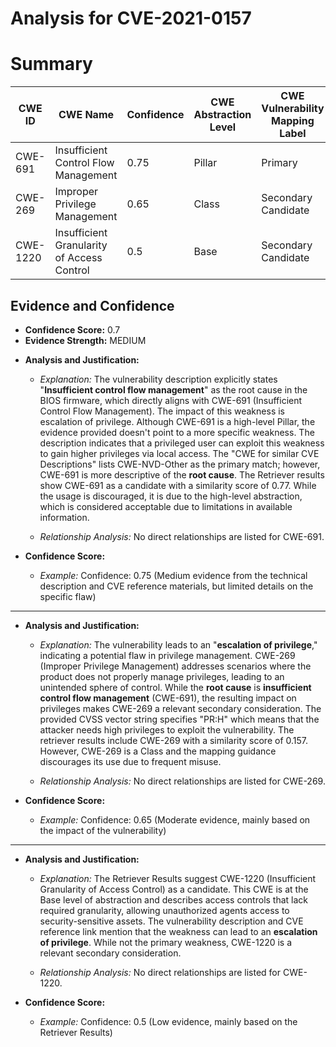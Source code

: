 # Analysis for CVE-2021-0157

# Summary
| CWE ID | CWE Name | Confidence | CWE Abstraction Level | CWE Vulnerability Mapping Label | CWE-Vulnerability Mapping Notes |
|---|---|---|---|---|---|
| CWE-691 | Insufficient Control Flow Management | 0.75 | Pillar | Primary | Allowed-with-Review |
| CWE-269 | Improper Privilege Management | 0.65 | Class | Secondary Candidate | Discouraged |
| CWE-1220 | Insufficient Granularity of Access Control | 0.5 | Base | Secondary Candidate | Allowed |

## Evidence and Confidence

*   **Confidence Score:** 0.7
*   **Evidence Strength:** MEDIUM

- **Analysis and Justification:**  
  - *Explanation:* The vulnerability description explicitly states "**Insufficient control flow management**" as the root cause in the BIOS firmware, which directly aligns with CWE-691 (Insufficient Control Flow Management). The impact of this weakness is escalation of privilege. Although CWE-691 is a high-level Pillar, the evidence provided doesn't point to a more specific weakness. The description indicates that a privileged user can exploit this weakness to gain higher privileges via local access. The "CWE for similar CVE Descriptions" lists CWE-NVD-Other as the primary match; however, CWE-691 is more descriptive of the **root cause**. The Retriever results show CWE-691 as a candidate with a similarity score of 0.77. While the usage is discouraged, it is due to the high-level abstraction, which is considered acceptable due to limitations in available information.
  
  - *Relationship Analysis:* No direct relationships are listed for CWE-691.

- **Confidence Score:**  
  - *Example:* Confidence: 0.75 (Medium evidence from the technical description and CVE reference materials, but limited details on the specific flaw)

---
- **Analysis and Justification:**  
  - *Explanation:* The vulnerability leads to an "**escalation of privilege**," indicating a potential flaw in privilege management. CWE-269 (Improper Privilege Management) addresses scenarios where the product does not properly manage privileges, leading to an unintended sphere of control. While the **root cause** is **insufficient control flow management** (CWE-691), the resulting impact on privileges makes CWE-269 a relevant secondary consideration. The provided CVSS vector string specifies "PR:H" which means that the attacker needs high privileges to exploit the vulnerability. The retriever results include CWE-269 with a similarity score of 0.157. However, CWE-269 is a Class and the mapping guidance discourages its use due to frequent misuse.
  
  - *Relationship Analysis:* No direct relationships are listed for CWE-269.

- **Confidence Score:**  
  - *Example:* Confidence: 0.65 (Moderate evidence, mainly based on the impact of the vulnerability)

---
- **Analysis and Justification:**  
  - *Explanation:* The Retriever Results suggest CWE-1220 (Insufficient Granularity of Access Control) as a candidate. This CWE is at the Base level of abstraction and describes access controls that lack required granularity, allowing unauthorized agents access to security-sensitive assets. The vulnerability description and CVE reference link mention that the weakness can lead to an **escalation of privilege**. While not the primary weakness, CWE-1220 is a relevant secondary consideration.
  
  - *Relationship Analysis:* No direct relationships are listed for CWE-1220.

- **Confidence Score:**  
  - *Example:* Confidence: 0.5 (Low evidence, mainly based on the Retriever Results)